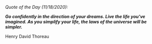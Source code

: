 *Quote of the Day (11/18/2020):*

_**Go confidently in the direction of your dreams. Live the life you've imagined. As you simplify your life, the laws of the universe will be simpler.**_

Henry David Thoreau